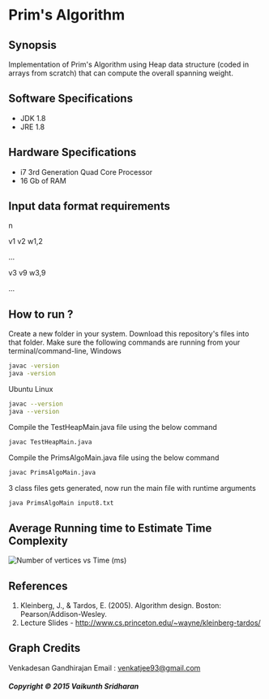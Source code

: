 # Prim's Algorithm
## Synopsis
Implementation of Prim's Algorithm using Heap data structure (coded in arrays from scratch) that can compute the overall spanning weight.
## Software Specifications
+ JDK 1.8 
+ JRE 1.8 
## Hardware Specifications
+ i7 3rd Generation Quad Core Processor 
+ 16 Gb of RAM 
## Input data format requirements
n

v1    v2  w1,2

...

v3    v9  w3,9

...
## How to run ? 
Create a new folder in your system. 
Download this repository's files into that folder.
Make sure the following commands are running from your terminal/command-line,
Windows 
~~~~sh
javac -version
java -version
~~~~
Ubuntu Linux
~~~~sh
javac --version
java --version
~~~~
Compile the TestHeapMain.java file using the below command
~~~~sh
javac TestHeapMain.java
~~~~
Compile the PrimsAlgoMain.java file using the below command
~~~~sh
javac PrimsAlgoMain.java
~~~~
3 class files gets generated, now run the main file with runtime arguments
~~~~sh 
java PrimsAlgoMain input8.txt
~~~~
## Average Running time to Estimate Time Complexity
![Number of vertices vs Time (ms)](https://bytebucket.org/vaikunthsridharan/prims-algorithm-using-heap-data-structure/raw/6829f03f1eac3f25cd9dbaf7f8e85edcb0a56be5/images/Plot.png)
## References 
1. Kleinberg, J., & Tardos, E. (2005). Algorithm design. Boston: Pearson/Addison-Wesley.
2. Lecture Slides - http://www.cs.princeton.edu/~wayne/kleinberg-tardos/
## Graph Credits
Venkadesan Gandhirajan 
Email : venkatjee93@gmail.com 
##### Copyright © 2015 Vaikunth Sridharan